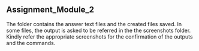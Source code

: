 ## Assignment_Module_2
The folder contains the answer text files and the created files saved. In some files, the output is asked to be referred in the the screenshots folder. Kindly refer the appropriate screenshots for the confirmation of the outputs and the commands.  
